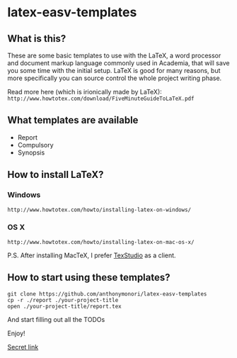 # latex-easv-templates

## What is this?
These are some basic templates to use with the LaTeX, a word processor and document markup language commonly used in Academia, that will save you some time with the initial setup. LaTeX is good for many reasons, but more specifically you can source control the whole project writing phase.

Read more here (which is irionically made by LaTeX):
``` http://www.howtotex.com/download/FiveMinuteGuideToLaTeX.pdf ```

## What templates are available
- Report
- Compulsory
- Synopsis

## How to install LaTeX?
### Windows
``` http://www.howtotex.com/howto/installing-latex-on-windows/ ```

### OS X
``` http://www.howtotex.com/howto/installing-latex-on-mac-os-x/ ```

P.S. After installing MacTeX, I prefer [TexStudio](http://www.texstudio.org/) as a client.

## How to start using these templates?
``` 
git clone https://github.com/anthonymonori/latex-easv-templates
cp -r ./report ./your-project-title
open ./your-project-title/report.tex 
```
And start filling out all the TODOs 

Enjoy!

[Secret link](http://www.cs.ust.hk/~golin/latexsheet.pdf)
